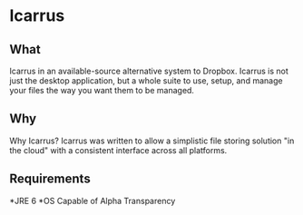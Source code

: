 Icarrus
=======

What
----
Icarrus in an available-source alternative system to Dropbox. Icarrus is not just the desktop application, but a whole
suite to use, setup, and manage your files the way you want them to be managed.

Why
---
Why Icarrus? Icarrus was written to allow a simplistic file storing solution "in the cloud" with a consistent interface
across all platforms.

Requirements
------------
*JRE 6
*OS Capable of Alpha Transparency
